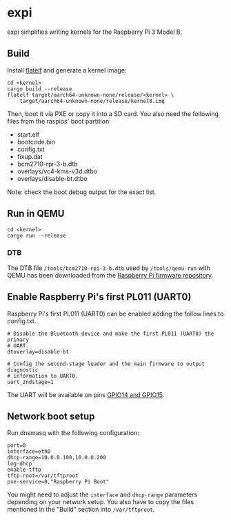 # expi

expi simplifies writing kernels for the Raspberry Pi 3 Model B.

## Build

Install [flatelf] and generate a kernel image:

```
cd <kernel>
cargo build --release
flatelf target/aarch64-unknown-none/release/<kernel> \
    target/aarch64-unknown-none/release/kernel8.img
```

Then, boot it via PXE or copy it into a SD card. You also need the following
files from the raspios' boot partition:

- start.elf
- bootcode.bin
- config.txt
- fixup.dat
- bcm2710-rpi-3-b.dtb
- overlays/vc4-kms-v3d.dtbo
- overlays/disable-bt.dtbo

Note: check the boot debug output for the exact list.

## Run in QEMU

```
cd <kernel>
cargo run --release
```

### DTB

The DTB file `/tools/bcm2710-rpi-3-b.dtb` used by `/tools/qemu-run` with QEMU
has been downloaded from the [Raspberry Pi firmware repository].

## Enable Raspberry Pi's first PL011 (UART0)

Raspberry Pi's first PL011 (UART0) can be enabled adding the follow lines to
config.txt.

```
# Disable the Bluetooth device and make the first PL011 (UART0) the primary
# UART.
dtoverlay=disable-bt

# Config the second-stage loader and the main firmware to output diagnostic
# information to UART0.
uart_2ndstage=1
```

The UART will be available on pins [GPIO14 and GPIO15].

## Network boot setup

Run dnsmasq with the following configuration:

```
port=0
interface=eth0
dhcp-range=10.0.0.100,10.0.0.200
log-dhcp
enable-tftp
tftp-root=/var/tftproot
pxe-service=0,"Raspberry Pi Boot"
```

You might need to adjust the `interface` and `dhcp-range` parameters depending
on your network setup. You also have to copy the files mentioned in the "Build"
section into `/var/tftproot`.


[flatelf]: https://github.com/jroimartin/flatelf/
[Raspberry Pi firmware repository]: https://github.com/raspberrypi/firmware/
[GPIO14 and GPIO15]: https://www.raspberrypi.com/documentation/computers/raspberry-pi.html#gpio-and-the-40-pin-header
